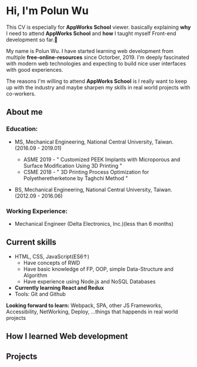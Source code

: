 # Hi, I'm Polun Wu
This CV is especially for **AppWorks School** viewer. basically explaining **why** I need to attend **AppWorks School** and **how** I taught myself Front-end development so far.🚀

My name is Polun Wu. I have started learning web development from multiple **free-online-resources** since Octorber, 2019. I'm deeply fascinated with modern web technologies and expecting to build nice user interfaces with good experiences.

The reasons I'm willing to attend **AppWorks School** is I really want to keep up with the industry and maybe sharpen my skills in real world projects with co-workers.

## About me
### Education: 
- MS, Mechanical Engineering, National Central University, Taiwan. (2016.09 - 2019.01)
  - ASME 2019 - " Customized PEEK Implants with Microporous and Surface Modification Using 3D Printing "
  - CSME 2018 - " 3D Printing Process Optimization for Polyetheretherketone by Taghchi Method "
  
- BS, Mechanical Engineering, National Central University, Taiwan. (2012.09 - 2016.06)

### Working Experience:
- Mechanical Engineer (Delta Electronics, Inc.)(less than 6 months)

## Current skills
- HTML, CSS, JavaScript(ES6↑)
  - Have concepts of RWD
  - Have basic knowledge of FP, OOP, simple Data-Structure and Algorithm
  - Have experience using Node.js and NoSQL Databases
- **Currently learning React and Redux**
- Tools: Git and Github

**Looking forward to learn:** Webpack, SPA, other JS Frameworks, Accessibility, NetWorking, Deploy, ...things that happends in real world projects

## How I learned Web development
## Projects
